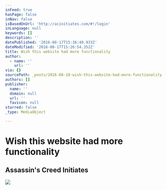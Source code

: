 ```yaml
---
inFeed: true
hasPage: false
inNav: false
isBasedOnUrl: 'http://acinitiates.com/#!/login'
inLanguage: null
keywords: []
description: ''
datePublished: '2016-08-17T15:36:40.933Z'
dateModified: '2016-08-17T15:26:54.352Z'
title: Wish this website had more functionality
author:
  - name: ''
    url: ''
via: {}
sourcePath: _posts/2016-08-10-wish-this-website-had-more-functionality.md
authors: []
publisher:
  name: ''
  domain: null
  url: ''
  favicon: null
starred: false
_type: MediaObject

---
```

# Wish this website had more functionality

<article style=""><h1>Assassin's Creed Initiates</h1><img src="https://imgflo.herokuapp.com/graph/vahj1ThiexotieMo/675400ee036aa7ad737cbb98be2f0d9b/noop.jpg?input=http%3A%2F%2Fd3bn78kc7qbjb6.cloudfront.net%2Frc-0.0.0.392%2Fimages%2Faci-share-joined.jpg" /></article>